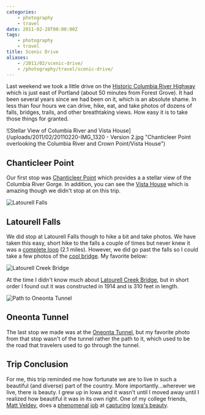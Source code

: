 ```yaml
---
categories:
    - photography
    - travel
date: 2011-02-28T00:00:00Z
tags:
    - photography
    - travel
title: Scenic Drive
aliases: 
    - /2011/02/scenic-drive/
    - /photography/travel/scenic-drive/
---
```


Last weekend we took a little drive on the [Historic Columbia River Highway](http://www.columbiariverhighway.com/) which is just east of Portland (about 50 minutes from Forest Grove). It had been several years since we had been on it, which is an absolute shame. In less than four hours we can drive, hike, eat, and take photos of dozens of falls, bridges, trails, and other breathtaking views. How easy it is to take those things for granted.

![Stellar View of Columbia River and Vista House](/uploads/2011/02/20110220-IMG_1320 - Version 2.jpg "Chanticleer Point overlooking the Columbia River and Crown Point/Vista House")

## Chanticleer Point

Our first stop was [Chanticleer Point][chanticleer] which provides a a stellar view of the Columbia River Gorge. In addition, you can see the [Vista House][] which is amazing though we didn't stop at on this trip.

![Latourell Falls](/uploads/2011/02/20110220-IMG_1362.jpg "Latourell Falls")

## Latourell Falls

We did stop at Latourell Falls though to hike a bit and take photos. We have taken this easy, short hike to the falls a couple of times but never knew it was a [complete loop][latourell] (2.1 miles). However, we did go past the falls so I could take a few photos of the [cool bridge][bridge]. My favorite below:

![Latourell Creek Bridge](/uploads/2011/02/20110220-IMG_1375.jpg "Latourell Creek Bridge")

At the time I didn't know much about [Latourell Creek Bridge][bridge], but in short order I found out it was constructed in 1914 and is 310 feet in length.

![Path to Oneonta Tunnel](/uploads/2011/02/20110220-IMG_1415.jpg "Path to Oneonta Tunnel")

## Oneonta Tunnel

The last stop we made was at the [Oneonta Tunnel][tunnel], but my favorite photo from that stop wasn't of the tunnel rather the path to it, which used to be the road that travelers used to go through the tunnel.

## Trip Conclusion

For me, this trip reminded me how fortunate we are to live in such a beautiful (and diverse) part of the country. More importantly...wherever we live, there is beauty. I grew up in Iowa and it wasn't until I moved away until I realized how beautiful it was in its own right. One of my college friends, [Matt Veldey][twitch], does a [phenomenal][twitch2] [job][twitch3] at [capturing][twitch4] [Iowa's beauty][twitch5].

[chanticleer]: http://en.wikipedia.org/wiki/Crown_Point_(Oregon) "Chanticleer Point"
[Vista House]: http://vistahouse.com/ "Vista House"
[latourell]: http://www.columbiariverhighway.com/hiking/latourell_falls.htm "Latourell Falls Trail"
[bridge]: http://www.columbiariverhighway.com/history/HABS_HAER/latourell_creek_bridge.htm "Latourell Creek Bridge"
[tunnel]: http://www.columbiariverhighway.com/history/HABS_HAER/oneonta_tunnel.htm "Oneonta Tunnel"
[twitch]: http://mveldey.posterous.com/ "Matt Veldey - brilliant photographer currently living in Iowa"
[twitch2]: http://mveldey.posterous.com/darkness-at-grays-lake "Matt Veldey - Gray's Lake"
[twitch3]: http://mveldey.posterous.com/38588920 "Matt Veldey - cyclone power"
[twitch4]: http://mveldey.posterous.com/sunset "Matt Veldey - Sunset"
[twitch5]: http://mveldey.posterous.com/another-stormy-night "Iowa Stormy Night"